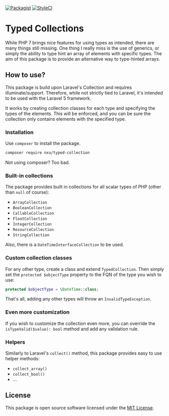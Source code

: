 [![Packagist](https://img.shields.io/packagist/v/nxu/typed-collection.svg?style=flat-square)](https://packagist.org/packages/nXu/typed-collection)
[![StyleCI](https://styleci.io/repos/121439464/shield?branch=master)](https://styleci.io/repos/121439464)

# Typed Collections

While PHP 7 brings nice features for using types as intended,
there are many things still missing. One thing I really miss
is the use of generics, or simply the ability to type hint 
an array of elements with specific types. The aim of this 
package is to provide an alternative way to type-hinted
arrays.
 
## How to use?
This package is build upon Laravel's Collection and requires
illuminate/support. Therefore, while not strictly tied to 
Laravel, it's intended to be used with the Laravel 5 
framework.

It works by creating collection classes for each type and 
specifying the types of the elements. This will be enforced,
and you can be sure the collection only contains elements
with the specified type.

### Installation
Use `composer` to install the package. 

```sh
composer require nxu/typed-collection
```

Not using composer? Too bad. 

### Built-in collections
The package provides built in collections for all scalar 
types of PHP (other than `null` of course):

- `ArrayCollection`
- `BooleanCollection`
- `CallableCollection`
- `FloatCollection`
- `IntegerCollection`
- `ResourceCollection`
- `StringCollection`

Also, there is a `DateTimeInterfaceCollection` to be used.

### Custom collection classes
For any other type, create a class and extend `TypedCollection`.
Then simply set the `protected $objectType` property to the FQN
of the type you wish to use:

```php
protected $objectType = \DateTime::class; 
```

That's all, adding any other types will throw an `InvalidTypeException`.

### Even more customization
If you wish to customize the collection even more, you can override
the `isTypeValid($value): bool` method and add any validation rule.

### Helpers
Similarly to Laravel's `collect()` method, this package provides
easy to use helper methods:

- `collect_array()`
- `collect_bool()`
- ...

## License
This package is open source software licensed under the [MIT License](https://opensource.org/licenses/MIT).

